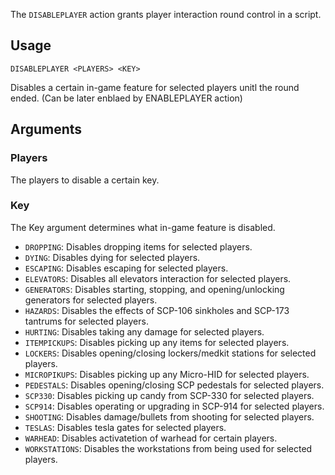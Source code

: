 The `DISABLEPLAYER` action grants player interaction round control in a script.

## Usage
```
DISABLEPLAYER <PLAYERS> <KEY>
```
Disables a certain in-game feature for selected players unitl the round ended. (Can be later enblaed by ENABLEPLAYER action)

## Arguments
### Players
The players to disable a certain key.
### Key
The Key argument determines what in-game feature is disabled.
* `DROPPING`: Disables dropping items for selected players.
* `DYING`: Disables dying for selected players.
* `ESCAPING`: Disables escaping for selected players.
* `ELEVATORS`: Disables all elevators interaction for selected players.
* `GENERATORS`: Disables starting, stopping, and opening/unlocking generators for selected players.
* `HAZARDS`: Disables the effects of SCP-106 sinkholes and SCP-173 tantrums for selected players.
* `HURTING`: Disables taking any damage for selected players.
* `ITEMPICKUPS`: Disables picking up any items for selected players.
* `LOCKERS`: Disables opening/closing lockers/medkit stations for selected players.
* `MICROPIKUPS`: Disables picking up any Micro-HID for selected players.
* `PEDESTALS`: Disables opening/closing SCP pedestals for selected players.
* `SCP330`: Disables picking up candy from SCP-330 for selected players.
* `SCP914`: Disables operating or upgrading in SCP-914 for selected players.
* `SHOOTING`: Disables damage/bullets from shooting for selected players.
* `TESLAS`: Disables tesla gates for selected players.
* `WARHEAD`: Disables activatetion of warhead for certain players.
* `WORKSTATIONS`: Disables the workstations from being used for selected players.
